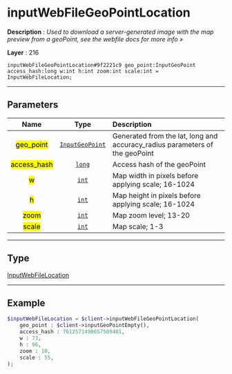 # inputWebFileGeoPointLocation

**Description** : *Used to download a server\-generated image with the map preview from a geoPoint, see the webfile docs for more info &raquo;*

**Layer** : 216

```tl
inputWebFileGeoPointLocation#9f2221c9 geo_point:InputGeoPoint access_hash:long w:int h:int zoom:int scale:int = InputWebFileLocation;
```

---

## Parameters

| Name | Type | Description |
| :---: | :---: | :--- |
| <mark>geo_point</mark> | [`InputGeoPoint`](type/InputGeoPoint) | Generated from the lat, long and accuracy_radius parameters of the geoPoint |
| <mark>access_hash</mark> | [`long`](type/long) | Access hash of the geoPoint |
| <mark>w</mark> | [`int`](type/int) | Map width in pixels before applying scale; 16-1024 |
| <mark>h</mark> | [`int`](type/int) | Map height in pixels before applying scale; 16-1024 |
| <mark>zoom</mark> | [`int`](type/int) | Map zoom level; 13-20 |
| <mark>scale</mark> | [`int`](type/int) | Map scale; 1-3 |

---

## Type

[InputWebFileLocation](type/InputWebFileLocation)

---

## Example

```php
$inputWebFileLocation = $client->inputWebFileGeoPointLocation(
	geo_point : $client->inputGeoPointEmpty(),
	access_hash : 7612571490657509401,
	w : 73,
	h : 96,
	zoom : 10,
	scale : 55,
);
```